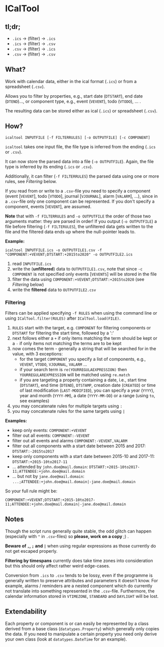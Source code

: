 # ICalTool

## tl;dr;

* `.ics` -> (filter) -> `.ics`
* `.ics` -> (filter) -> `.csv`
* `.csv` -> (filter) -> `.ics`
* `.csv` -> (filter) -> `.csv`

## What?

Work with calendar data, either in the ical format (`.ics`) or from a spreadsheet (`.csv`).

Allows you to filter by properties, e.g., start date (`DTSTART`), end date (`DTEND`)..., or component type, e.g., event (`VEVENT`), todo (`VTODO`), ... .

The resulting data can be stored either as ical (`.ics`) or spreadsheet (`.csv`).

## How?

`icaltool INPUTFILE [-f FILTERRULES] [-o OUTPUTFILE] [-c COMPONENT]`

`icaltool` takes one input file, the file type is inferred from the ending (`.ics` or `.csv`).

It can now store the parsed data into a file (`-o OUTPUTFILE`). Again, the file type is inferred by its ending (`.ics` or `.csv`).

Additionally, it can filter (`-f FILTERRULES`) the parsed data using one or more rules, see *Filtering* below.

If you read from or write to a `.csv`-file you need to specify a component (event [`VEVENT`], todo [`VTODO`], journal [`VJOURNAL`], alarm [`VALARM`], ...), since in a `.csv`-file only one component can be represented. If you don't specify a component, events [`VEVENT`], are assumed.

**Note** that with `-f FILTERRULES` and `-o OUTPUTFILE` the order of those two arguments matter: they are parsed in order! If you output (`-o OUTPUTFILE`) a file before filtering (`-f FILTERULES`), the unfiltered data gets written to the file and the filtered data ends up where the null-pointer leads to.

**Example:**

`icaltool INPUTFILE.ics -o OUTPUTFILE1.csv -f "COMPONENT:+VEVENT;DTSTART:+2015to2020" -o OUTPUTFILE2.ics`

 1. read `INPUTFILE.ics`
 2. write the (**unfiltered**) data to `OUTPUTFILE1.csv`, note that since `-c COMPONENT` is not specified only events [`VEVENTS`] will be stored in the file
 3. filter the data using `COMPONENT:+VEVENT;DTSTART:+2015to2020` (see *Filtering* below)
 4. write the **filtered** data to `OUTPUTFILE2.csv`

### Filtering

Filters can be applied specifying `-f RULES` when using the command line or using `ICalTool.filter(RULES)` after `ICalTool.load(FILE)`.

 1. `RULES` start with the target, e.g. `COMPONENT` for filtering components or `DTSTART` for filtering the start time, followed by a ':'
 2. next follows either a `+` if only items matching the term should be kept or a `-` if only items not matching the terms are to be kept
 3. now comes the term - generally a string that will be searched for in the value, with 3 exceptions:
      * for the target `COMPONENT` you specify a list of components, e.g., `VEVENT`, `VTODO`, `VJOURNAL`, `VALARM` ...
      * if your search term is `re(YOURREGULAEXPRESSION)` then `YOURREGULAREXPRESSION` will be matched using `re.match`
      * if you are targeting a property containing a date, i.e., start time (`DTSTART`), end time (`DTEND`), `DTSTAMP`, creation date (`CREATED`) or time of last modification (`LAST-MODIFIED`), you can specify a year (`YYYY`), year and month (`YYYY-MM`), a date (`YYYY-MM-DD`) or a range (using `to`, see examples)
 4. you may concatenate rules for multiple targets using `:`
 5. you may concatenate rules for the same targets using `|`

**Examples:**

 - keep only events:
   `COMPONENT:+VEVENT`
 - filter out all events:
   `COMPONENT:-VEVENT`
 - filter out all events and alarms
   `COMPONENT:-VEVENT,VALARM`
 - filter out all components with a start date between 2015 and 2017:
   `DTSTART:-2015to2017`
 - keep only components with a start date between 2015-10 and 2017-11:
   `DTSTART:+2015-10to2017-11`
 - ... attended by `john.doe@mail.domain`:
   `DTSTART:+2015-10to2017-11;ATTENDEE:+john.doe@mail.domain`
 - ... but not by `jane.doe@mail.domain`:
   `...;ATTENDEE:+john.doe@mail.domain|-jane.doe@mail.domain`

So your full rule might be:

`COMPONENT:+VEVENT;DTSTART:+2015-10to2017-11;ATTENDEE:+john.doe@mail.domain|-jane.doe@mail.domain`

## Notes

Though the script runs generally quite stable, the odd glitch can happen (especially with `"` in `.csv`-files) so **please, work on a copy** ;) .

**Beware of `,`, `;` and `|`** when using regular expressions as those currently do not get escaped properly.

**Filtering by timespans** currently does take time zones into consideration but this should only affect rather weird edge-cases.

Conversion from `.ics` to `.csv` tends to be lossy, even if the programme is generally written to preserve attributes and parameters it doesn't know. For example, alarms / reminders are a nested component which do currently not translate into something represented in the `.csv`-file. Furthermore, the calendar information stored in `VTIMEZONE`, `STANDARD` and `DAYLIGHT` will be lost.

## Extendability

Each property or component is or can easily be represented by a class derived from a base class (`datatypes.Property`) which generally only copies the data. If you need to manipulate a certain property you need only derive your own class (look at `datatypes.DateTime` for an example).
